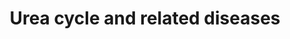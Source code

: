 ---
annotations:
- type: Disease Ontology
  value: citrullinemia
- type: Pathway Ontology
  value: disease pathway
- type: Disease Ontology
  value: carbamoyl phosphate synthetase I deficiency disease
- type: Pathway Ontology
  value: urea cycle pathway
- type: Pathway Ontology
  value: inborn error of urea cycle pathway
- type: Disease Ontology
  value: ornithine carbamoyltransferase deficiency
- type: Cell Type Ontology
  value: hepatocyte
- type: Disease Ontology
  value: hyperargininemia
- type: Disease Ontology
  value: argininosuccinic aciduria
- type: Disease Ontology
  value: urea cycle disorder
authors:
- IreneHemel
- DeSl
- Fehrhart
- Egonw
description: 'The urea cycle converts toxic nitrogenous compounds to excretable urea
  in five biochemical reactions. It is also the source for endogenous arginine, ornithine
  and citrulline production. The process mainly takes place in the liver, partly in
  the mitochondria and partly in the cytoplasm of the hepatocytes.  Because there
  is no alternative way to convert toxic nitrogenous compounds, defects in the enzymes
  or transporters can lead to several diseases (diseases highlighted in pink). The
  diseases are characterised by hyperammonemia, respiratory alkalosis and encephalopathy
  and the severity of the disease depends on the severity of the defect and the place
  of the defect in the cycle. Severe forms usually have an onset in infancy, while
  mild forms can also present in adulthood.  This pathway is based on: Mew NA, et
  al. Urea cycle disorders overview (2003) [https://www.ncbi.nlm.nih.gov/books/NBK1217/]'
last-edited: 2021-11-30
organisms:
- Homo sapiens
redirect_from:
- /index.php/Pathway:WP4571
- /instance/WP4571
schema-jsonld:
- '@context': https://schema.org/
  '@id': https://wikipathways.github.io/pathways/WP4571.html
  '@type': Dataset
  creator:
    '@type': Organization
    name: WikiPathways
  description: 'The urea cycle converts toxic nitrogenous compounds to excretable
    urea in five biochemical reactions. It is also the source for endogenous arginine,
    ornithine and citrulline production. The process mainly takes place in the liver,
    partly in the mitochondria and partly in the cytoplasm of the hepatocytes.  Because
    there is no alternative way to convert toxic nitrogenous compounds, defects in
    the enzymes or transporters can lead to several diseases (diseases highlighted
    in pink). The diseases are characterised by hyperammonemia, respiratory alkalosis
    and encephalopathy and the severity of the disease depends on the severity of
    the defect and the place of the defect in the cycle. Severe forms usually have
    an onset in infancy, while mild forms can also present in adulthood.  This pathway
    is based on: Mew NA, et al. Urea cycle disorders overview (2003) [https://www.ncbi.nlm.nih.gov/books/NBK1217/]'
  keywords:
  - Citrulline
  - Citrin
  - NAGS
  - ARG1
  - Glutamine
  - HCO3-
  - NH4+
  - Ornithine
  - Acetyl-CoA
  - Glutamate
  - GLS2
  - ASS1
  - Fumarate
  - ORNT1
  - CPS1
  - Urea
  - N-acetylglutamate
  - Carbamoyl-phosphate
  - Pyrimidine metabolism
  - Arginine
  - Aspartate
  - and diseases
  - ASL
  - OTC
  - Argininosuccinate
  license: CC0
  name: Urea cycle and related diseases
seo: CreativeWork
title: Urea cycle and related diseases
wpid: WP4571
---